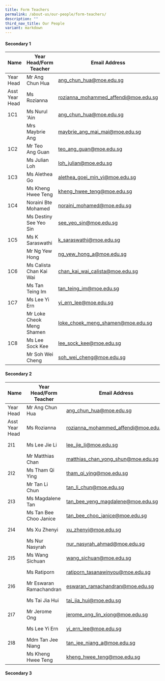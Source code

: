 ```yaml
---
title: Form Teachers
permalink: /about-us/our-people/form-teachers/
description: ""
third_nav_title: Our People
variant: markdown
---
```

#### **Secondary 1**
| Name | Year Head/Form Teacher | Email Address | Contact  |
|---|---|---|---|
| Year Head   | Mr Ang Chun Hua |[ang_chun_hua@moe.edu.sg](mailto:ang_chun_hua@moe.edu.sg) |65938-155|
| Asst Year Head|Ms Rozianna |[rozianna_mohammed_affendi@moe.edu.sg](mailto:rozianna_mohammed_affendi@moe.edu.sg) |65938-203
| 1C1   |Ms Nurul 'Ain|[ang_chun_hua@moe.edu.sg](mailto:nurul_ain_sahat@moe.edu.sg) |65938-149
|  |Mrs Maybrie Ang|[maybrie_ang_mai_mai@moe.edu.sg](mailto:maybrie_ang_mai_mai@moe.edu.sg) |65938-128
| 1C2   |Mr Teo Ang Guan|[teo_ang_guan@moe.edu.sg](mailto:teo_ang_guan@moe.edu.sg) |65938-142
|  |Ms Julian Loh|[loh_julian@moe.edu.sg](mailto:loh_julian@moe.edu.sg) |65938-165
| 1C3  |Ms Alethea Go|[alethea_goei_min_yi@moe.edu.sg](mailto:alethea_goei_min_yi@moe.edu.sg) |-
|  |Ms Kheng Hwee Teng|[kheng_hwee_teng@moe.edu.sg](mailto:kheng_hwee_teng@moe.edu.sg) |65938-163
| 1C4 |Noraini Bte Mohamed|[noraini_mohamed@moe.edu.sg](mailto:noraini_mohamed@moe.edu.sg) |-
|  |Ms Destiny See Yeo Sin|[see_yeo_sin@moe.edu.sg](mailto:see_yeo_sin@moe.edu.sg) |65938-164
| 1C5 |Ms K Saraswathi|[k_saraswathi@moe.edu.sg](mailto:k_saraswathi@moe.edu.sg) |65938-145
|  |Mr Ng Yew Hong|[ng_yew_hong_a@moe.edu.sg](mailto:ng_yew_hong_a@moe.edu.sg) |-
| 1C6|Ms Calista Chan Kai Wai|[chan_kai_wai_calista@moe.edu.sg](mailto:chan_kai_wai_calista@moe.edu.sg) |65938-135
|  |Ms Tan Teing Im|[tan_teing_im@moe.edu.sg](mailto:ng_yew_hong_a@moe.edu.sg) |65938-137
| 1C7|Ms Lee Yi Ern|[yi_ern_lee@moe.edu.sg](mailto:yi_ern_lee@moe.edu.sg) |65938-204
|  |Mr Loke Cheok Meng Shamen|[loke_choek_meng_shamen@moe.edu.sg](mailto:loke_choek_meng_shamen@moe.edu.sg) |-
| 1C8|Ms Lee Sock Kee|[lee_sock_kee@moe.edu.sg](mailto:lee_sock_kee@moe.edu.sg) |65938-163
|  |Mr Soh Wei Cheng|[soh_wei_cheng@moe.edu.sg](mailto:soh_wei_cheng@moe.edu.sg) |-
#### **Secondary 2**
| Name | Year Head/Form Teacher | Email Address | Contact  |
|---|---|---|---|
| Year Head   | Mr Ang Chun Hua |[ang_chun_hua@moe.edu.sg](mailto:ang_chun_hua@moe.edu.sg) |65938-155|
| Asst Year Head|Ms Rozianna |[rozianna_mohammed_affendi@moe.edu.sg](mailto:rozianna_mohammed_affendi@moe.edu.sg) |65938-203
| 2I1|Ms Lee Jie Li |[lee_jie_li@moe.edu.sg](mailto:lee_jie_li@moe.edu.sg) |65938-157
||Mr Matthias Chan|[matthias_chan_yong_shun@moe.edu.sg](mailto:matthias_chan_yong_shun@moe.edu.sg) |65938-116
| 2I2|Ms Tham Qi Ying |[tham_qi_ying@moe.edu.sg](mailto:lee_jie_li@moe.edu.sg) |65938-116
||Mr Tan Li Chun|[tan_li_chun@moe.edu.sg](mailto:tan_li_chun@moe.edu.sg) |65938-131
| 2I3|Ms Magdalene Tan |[tan_bee_yeng_magdalene@moe.edu.sg](mailto:tan_bee_yeng_magdalene@moe.edu.sg) |65938-116
||Ms Tan Bee Choo Janice|[tan_bee_choo_janice@moe.edu.sg](mailto:tan_bee_choo_janice@moe.edu.sg) |65938-168
| 2I4|Ms Xu Zhenyi |[xu_zhenyi@moe.edu.sg](mailto:xu_zhenyi@moe.edu.sg) |65938-161
||Ms Nur Nasyrah|[nur_nasyrah_ahmad@moe.edu.sg](mailto:nur_nasyrah_ahmad@moe.edu.sg) |65938-140
| 2I5|Ms Wang Sichuan|[wang_sichuan@moe.edu.sg](mailto:wang_sichuan@moe.edu.sg) |-
||Ms Ratiporn|[ratiporn_tasanawinyou@moe.edu.sg](mailto:ratiporn_tasanawinyou@moe.edu.sg) |65938-206
| 2I6|Mr Eswaran Ramachandran|[eswaran_ramachandran@moe.edu.sg](mailto:eswaran_ramachandran@moe.edu.sg) |65938-141
||Ms Tai Jia Hui|[tai_jia_hui@moe.edu.sg](mailto:tai_jia_hui@moe.edu.sg) |65938-134
| 2I7|Mr Jerome Ong|[jerome_ong_lin_xiong@moe.edu.sg](mailto:jerome_ong_lin_xiong@moe.edu.sg) |65938-208
||Ms Lee Yi Ern|[yi_ern_lee@moe.edu.sg](mailto:yi_ern_lee@moe.edu.sg) |65938-204
| 2I8|Mdm Tan Jee Niang|[tan_jee_niang_a@moe.edu.sg](mailto:tan_jee_niang_a@moe.edu.sg) |65938-160
||Ms Kheng Hwee Teng|[kheng_hwee_teng@moe.edu.sg](mailto:kheng_hwee_teng@moe.edu.sg) |65938-163
#### **Secondary 3**
